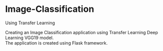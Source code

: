 # Image-Classification
Using Transfer Learning


Creating an Image Classification application using Transfer Learning Deep Learning VGG19 model.<br>
The application is created using Flask framework.
